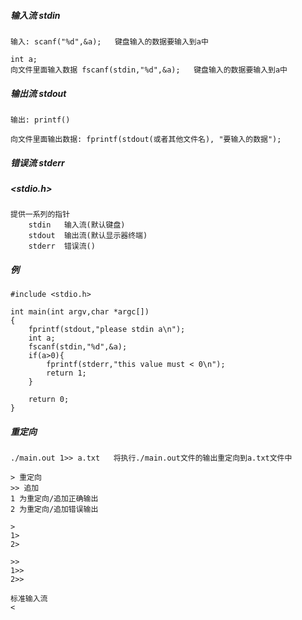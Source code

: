 ##### 输入流    stdin
    输入: scanf("%d",&a);   键盘输入的数据要输入到a中
    
    int a;
    向文件里面输入数据 fscanf(stdin,"%d",&a);   键盘输入的数据要输入到a中

        
##### 输出流    stdout
    输出: printf()  
    
    向文件里面输出数据: fprintf(stdout(或者其他文件名), "要输入的数据");



##### 错误流    stderr
    

##### <stdio.h>
    提供一系列的指针
        stdin   输入流(默认键盘)
        stdout  输出流(默认显示器终端)
        stderr  错误流()
        
##### 例
    #include <stdio.h>
    
    int main(int argv,char *argc[])
    {
        fprintf(stdout,"please stdin a\n");
        int a;
        fscanf(stdin,"%d",&a);
        if(a>0){
            fprintf(stderr,"this value must < 0\n");
            return 1;
        }
        
        return 0;
    }
    
##### 重定向
    ./main.out 1>> a.txt   将执行./main.out文件的输出重定向到a.txt文件中
    
    > 重定向 
    >> 追加
    1 为重定向/追加正确输出      
    2 为重定向/追加错误输出
    
    >
    1>
    2>
    
    >>  
    1>> 
    2>> 
    
    标准输入流
    <